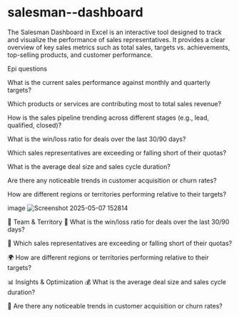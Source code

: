 # salesman--dashboard
The Salesman Dashboard in Excel is an interactive tool designed to track and visualize the performance of sales representatives. It provides a clear overview of key sales metrics such as total sales, targets vs. achievements, top-selling products, and customer performance.  

Epi questions

What is the current sales performance against monthly and quarterly targets?

Which products or services are contributing most to total sales revenue?

How is the sales pipeline trending across different stages (e.g., lead, qualified, closed)?

What is the win/loss ratio for deals over the last 30/90 days?

Which sales representatives are exceeding or falling short of their quotas?

What is the average deal size and sales cycle duration?

Are there any noticeable trends in customer acquisition or churn rates?

How are different regions or territories performing relative to their targets?

image
![Screenshot 2025-05-07 152814](https://github.com/user-attachments/assets/bd4b8f26-6e2b-451f-8fd0-b99db71a9f0f)

👥 Team & Territory
🔄 What is the win/loss ratio for deals over the last 30/90 days?

👤 Which sales representatives are exceeding or falling short of their quotas?

🌍 How are different regions or territories performing relative to their targets?

📊 Insights & Optimization
💰 What is the average deal size and sales cycle duration?

🔁 Are there any noticeable trends in customer acquisition or churn rates?
